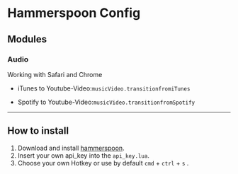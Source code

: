 # Hammerspoon Config

## Modules

### Audio

Working with Safari and Chrome

* iTunes to Youtube-Video:`musicVideo.transitionfromiTunes`

* Spotify to Youtube-Video:`musicVideo.transitionfromSpotify`


---------------------------------------------------------------
## How to install

1. Download and install [hammerspoon](https://www.hammerspoon.org/).
2. Insert your own api_key into the `api_key.lua`.
3. Choose your own Hotkey or use by default `cmd` + `ctrl` + `s` .







